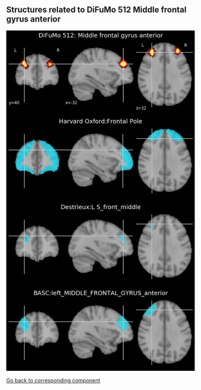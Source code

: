 


## Structures related to DiFuMo 512 Middle frontal gyrus anterior

![310](310.jpg "Structures related to DiFuMo 512 Middle frontal gyrus anterior")

[Go back to corresponding component](https://parietal-inria.github.io/DiFuMo/512/html/310.html)